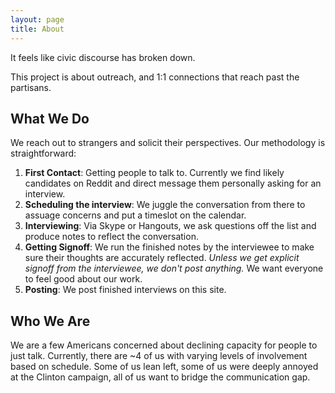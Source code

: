 ```yaml
---
layout: page
title: About
---
```

<p>It feels like civic discourse has broken down.
</p>
<p>This project is about outreach, and 1:1 connections that reach past the partisans.</p>

<h2>What We Do</h2>
<p>
	We reach out to strangers and solicit their perspectives.  Our methodology is straightforward:
</p>
<ol>
	<li>
		<strong>First Contact</strong>: Getting people to talk to.  Currently we find likely candidates on Reddit and direct message them personally asking for an interview.
	</li>
	<li>
		<strong>Scheduling the interview</strong>:  We juggle the conversation from there to assuage concerns and put a timeslot on the calendar.
	</li>
	<li>
		<strong>Interviewing</strong>: Via Skype or Hangouts, we ask questions off the list and produce notes to reflect the conversation.
	</li>
	<li>
		<strong>Getting Signoff</strong>: We run the finished notes by the interviewee to make sure their thoughts are accurately reflected. <em>Unless we get explicit signoff from the interviewee, we don't post anything.</em>  We want everyone to feel good about our work.
	</li>
	<li>
		<strong>Posting</strong>: We post finished interviews on this site.
	</li>
</ol>

<h2>Who We Are</h2>
<p>
	We are a few Americans concerned about declining capacity for people to just talk.  Currently, there are ~4 of us with varying levels of involvement based on schedule.  Some of us lean left, some of us were deeply annoyed at the Clinton campaign, all of us want to bridge the communication gap.
</p>
